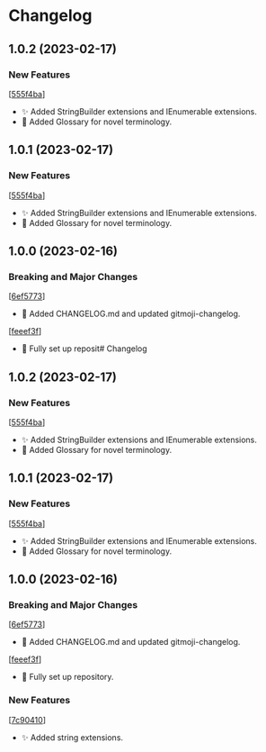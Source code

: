 # Changelog

<a name="1.0.2"></a>
## 1.0.2 (2023-02-17)

### New Features


 [[555f4ba](https://github.com/The-Parable-Collective/Librarium/commit/555f4bab1bdc24726e8cc780b625b355928a6fe1)]
- ✨ Added StringBuilder extensions and IEnumerable extensions.
- 📝 Added Glossary for novel terminology.




<a name="1.0.1"></a>
## 1.0.1 (2023-02-17)

### New Features


 [[555f4ba](https://github.com/The-Parable-Collective/Librarium/commit/555f4bab1bdc24726e8cc780b625b355928a6fe1)]
- ✨ Added StringBuilder extensions and IEnumerable extensions.
- 📝 Added Glossary for novel terminology.




<a name="1.0.0"></a>
## 1.0.0 (2023-02-16)

### Breaking and Major Changes


 [[6ef5773](https://github.com/The-Parable-Collective/Librarium/commit/6ef5773a3c532dcefaf6fb57089afc341f066ada)]
- 🎉 Added CHANGELOG.md and updated gitmoji-changelog.

 [[feeef3f](https://github.com/The-Parable-Collective/Librarium/commit/feeef3f30c3f622018e4cd0d54c70429c9641741)]
- 🎉 Fully set up reposit# Changelog

<a name="1.0.2"></a>
## 1.0.2 (2023-02-17)

### New Features


 [[555f4ba](https://github.com/The-Parable-Collective/Librarium/commit/555f4bab1bdc24726e8cc780b625b355928a6fe1)]
- ✨ Added StringBuilder extensions and IEnumerable extensions.
- 📝 Added Glossary for novel terminology.




<a name="1.0.1"></a>
## 1.0.1 (2023-02-17)

### New Features


 [[555f4ba](https://github.com/The-Parable-Collective/Librarium/commit/555f4bab1bdc24726e8cc780b625b355928a6fe1)]
- ✨ Added StringBuilder extensions and IEnumerable extensions.
- 📝 Added Glossary for novel terminology.




<a name="1.0.0"></a>
## 1.0.0 (2023-02-16)

### Breaking and Major Changes


 [[6ef5773](https://github.com/The-Parable-Collective/Librarium/commit/6ef5773a3c532dcefaf6fb57089afc341f066ada)]
- 🎉 Added CHANGELOG.md and updated gitmoji-changelog.

 [[feeef3f](https://github.com/The-Parable-Collective/Librarium/commit/feeef3f30c3f622018e4cd0d54c70429c9641741)]
- 🎉 Fully set up repository.

### New Features


 [[7c90410](https://github.com/The-Parable-Collective/Librarium/commit/7c90410e8acdc3fe2bb0ec57e785bbce6a7b5a8e)]
- ✨ Added string extensions.




